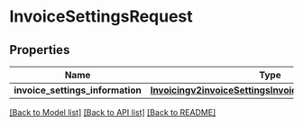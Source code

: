 # InvoiceSettingsRequest

## Properties
Name | Type | Description | Notes
------------ | ------------- | ------------- | -------------
**invoice_settings_information** | [**Invoicingv2invoiceSettingsInvoiceSettingsInformation**](Invoicingv2invoiceSettingsInvoiceSettingsInformation.md) |  | [optional] 

[[Back to Model list]](../README.md#documentation-for-models) [[Back to API list]](../README.md#documentation-for-api-endpoints) [[Back to README]](../README.md)


